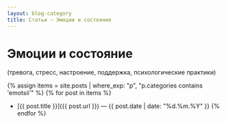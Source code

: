 ```yaml
---
layout: blog-category
title: Статьи — Эмоции и состояние
---
```


# Эмоции и состояние  
(тревога, стресс, настроение, поддержка, психологические практики)

{% assign items = site.posts | where_exp: "p", "p.categories contains 'emotsii'" %}
{% for post in items %}
- [{{ post.title }}]({{ post.url }}) — {{ post.date | date: "%d.%m.%Y" }}
{% endfor %}


